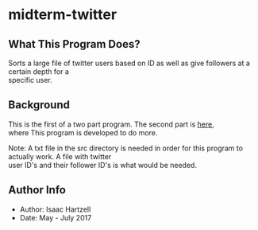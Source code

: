 # midterm-twitter

## What This Program Does?
Sorts a large file of twitter users based on ID as well as give followers at a certain depth for a\
specific user.

## Background
This is the first of a two part program. The second part is [here](https://github.com/ihartzell/final-twitter),\
where This program is developed to do more.

Note: A txt file in the src directory is needed in order for this program to actually work. A file with twitter\
user ID's and their follower ID's is what would be needed.

## Author Info
- Author: Isaac Hartzell
- Date: May - July 2017
